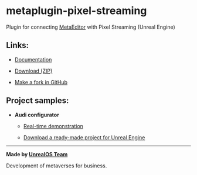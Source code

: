 # metaplugin-pixel-streaming

Plugin for connecting [MetaEditor](http://metaeditor.io/) with Pixel Streaming (Unreal Engine)



## Links:

* [Documentation](https://metaeditor.io/docs/metaplugin/description)

* [Download (ZIP)](https://github.com/markolofsen/metaplugin-pixel-streaming/archive/refs/heads/main.zip)

* [Make a fork in GitHub](https://github.com/markolofsen/metaplugin-pixel-streaming/fork)



## Project samples:

* **Audi configurator**
  
  * [Real-time demonstration](https://ps.metaeditor.io/player/lumen?view=1)
  
  * [Download a ready-made project for Unreal Engine](https://metapublic.s3.amazonaws.com/CarConfigurator.zip)



---

**Made by [UnrealOS Team](https://unrealos.com/)**

Development of metaverses for business.